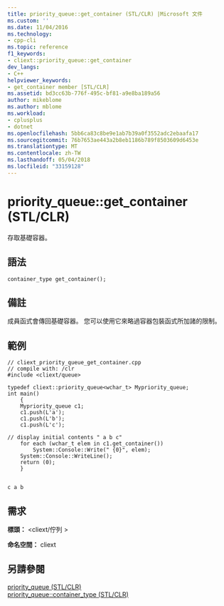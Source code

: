 ```yaml
---
title: priority_queue::get_container (STL/CLR) |Microsoft 文件
ms.custom: ''
ms.date: 11/04/2016
ms.technology:
- cpp-cli
ms.topic: reference
f1_keywords:
- cliext::priority_queue::get_container
dev_langs:
- C++
helpviewer_keywords:
- get_container member [STL/CLR]
ms.assetid: bd3cc63b-776f-495c-bf81-a9e8ba189a56
author: mikeblome
ms.author: mblome
ms.workload:
- cplusplus
- dotnet
ms.openlocfilehash: 5bb6ca83c8be9e1ab7b39a0f3552adc2ebaafa17
ms.sourcegitcommit: 76b7653ae443a2b8eb1186b789f8503609d6453e
ms.translationtype: MT
ms.contentlocale: zh-TW
ms.lasthandoff: 05/04/2018
ms.locfileid: "33159128"
---
```

# <a name="priorityqueuegetcontainer-stlclr"></a>priority_queue::get_container (STL/CLR)
存取基礎容器。  
  
## <a name="syntax"></a>語法  
  
```  
container_type get_container();  
```  
  
## <a name="remarks"></a>備註  
 成員函式會傳回基礎容器。 您可以使用它來略過容器包裝函式所加諸的限制。  
  
## <a name="example"></a>範例  
  
```  
// cliext_priority_queue_get_container.cpp   
// compile with: /clr   
#include <cliext/queue>   
  
typedef cliext::priority_queue<wchar_t> Mypriority_queue;   
int main()   
    {   
    Mypriority_queue c1;   
    c1.push(L'a');   
    c1.push(L'b');   
    c1.push(L'c');   
  
// display initial contents " a b c"   
    for each (wchar_t elem in c1.get_container())   
        System::Console::Write(" {0}", elem);   
    System::Console::WriteLine();   
    return (0);   
    }  
  
```  
  
```Output  
c a b  
```  
  
## <a name="requirements"></a>需求  
 **標頭：** \<cliext/佇列 >  
  
 **命名空間：** cliext  
  
## <a name="see-also"></a>另請參閱  
 [priority_queue (STL/CLR)](../dotnet/priority-queue-stl-clr.md)   
 [priority_queue::container_type (STL/CLR)](../dotnet/priority-queue-container-type-stl-clr.md)
